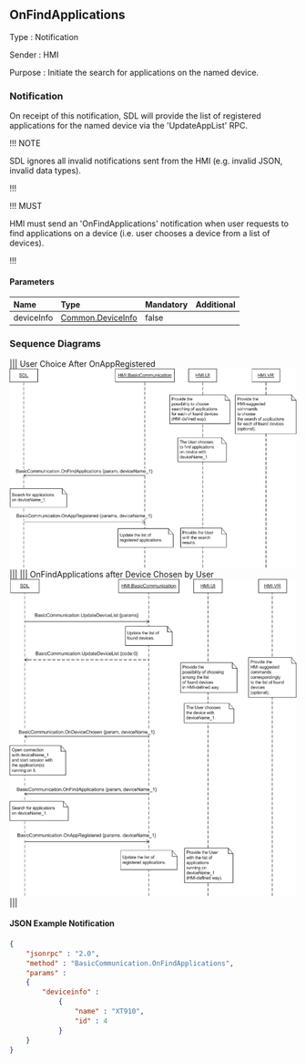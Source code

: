 ## OnFindApplications

Type
: Notification

Sender
: HMI

Purpose
: Initiate the search for applications on the named device.

### Notification

On receipt of this notification, SDL will provide the list of registered applications for the named device via the 'UpdateAppList' RPC.

!!! NOTE

SDL ignores all invalid notifications sent from the HMI (e.g. invalid JSON, invalid data types).

!!!

!!! MUST

HMI must send an 'OnFindApplications' notification when user requests to find applications on a device (i.e. user chooses a device from a list of devices).

!!!

#### Parameters

|Name|Type|Mandatory|Additional|
|:---|:---|:--------|:---------|
|deviceInfo|[Common.DeviceInfo](../../Common/Structs/index.md#deviceinfo)|false||

### Sequence Diagrams
|||
User Choice After OnAppRegistered
![OnFindApplications](./assets/OnFindApplications.png)
|||
|||
OnFindApplications after Device Chosen by User
![OnFindApplications](./assets/OnFindApplicationsDeviceChosen.png)
|||

#### JSON Example Notification
```json
{
	"jsonrpc" : "2.0",
	"method" : "BasicCommunication.OnFindApplications",
	"params" :
	{
		"deviceinfo" :
			{
				"name" : "XT910",
				"id" : 4
			}
	}
}
```
